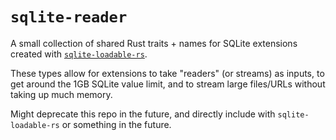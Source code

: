 # `sqlite-reader`

A small collection of shared Rust traits + names for SQLite extensions created with [`sqlite-loadable-rs`](https://github.com/asg017/sqlite-loadable-rs/).

These types allow for extensions to take "readers" (or streams) as inputs, to get around the 1GB SQLite value limit, and to stream large files/URLs without taking up much memory.

Might deprecate this repo in the future, and directly include with `sqlite-loadable-rs` or something in the future.

